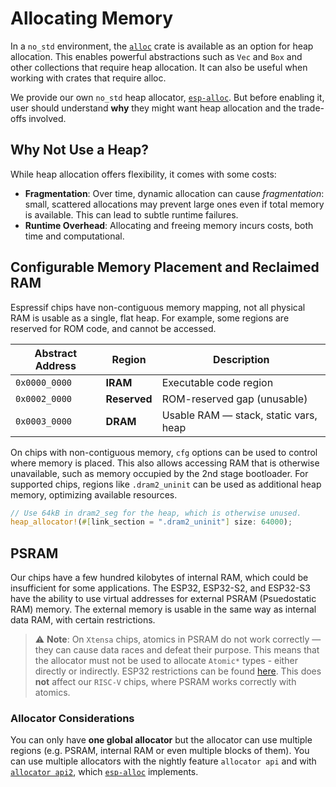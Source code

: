 # Allocating Memory

In a `no_std` environment, the [`alloc`][alloc] crate is available as an option for heap allocation. This enables powerful abstractions such as `Vec` and `Box` and other collections that require heap allocation. It can also be useful when working with crates that require alloc.

We provide our own `no_std` heap allocator, [`esp-alloc`][esp-alloc]. But before enabling it, user should understand **why** they might want heap allocation and the trade-offs involved.

## Why Not Use a Heap?

While heap allocation offers flexibility, it comes with some costs:

- **Fragmentation**: Over time, dynamic allocation can cause *fragmentation*: small, scattered allocations may prevent large ones even if total memory is available. This can lead to subtle runtime failures.
- **Runtime Overhead**: Allocating and freeing memory incurs costs, both time and computational.

## Configurable Memory Placement and Reclaimed RAM

Espressif chips have non-contiguous memory mapping, not all physical RAM is usable as a single, flat heap. For example, some regions are reserved for ROM code, and cannot be accessed.

| Abstract Address | Region          | Description                              |
| ---------------- | --------------- | ---------------------------------------- |
| `0x0000_0000`    | **IRAM**        | Executable code region                   |
| `0x0002_0000`    | **Reserved**    | ROM-reserved gap (unusable)              |
| `0x0003_0000`    | **DRAM**        | Usable RAM — stack, static vars, heap    |

On chips with non-contiguous memory, `cfg` options can be used to control where memory is placed. This also allows accessing RAM that is otherwise unavailable, such as memory occupied by the 2nd stage bootloader. For supported chips, regions like `.dram2_uninit` can be used as additional heap memory, optimizing available resources.

```rust
// Use 64kB in dram2_seg for the heap, which is otherwise unused.
heap_allocator!(#[link_section = ".dram2_uninit"] size: 64000);
```

## PSRAM

Our chips have a few hundred kilobytes of internal RAM, which could be insufficient for some applications. The ESP32, ESP32-S2, and ESP32-S3 have the ability to use virtual addresses for external PSRAM (Psuedostatic RAM) memory. The external memory is usable in the same way as internal data RAM, with certain restrictions.

> ⚠️ **Note**: On `Xtensa` chips, atomics in PSRAM do not work correctly — they can cause data races and defeat their purpose. This means that
the allocator must not be used to allocate `Atomic*` types - either directly
or indirectly. ESP32 restrictions can be found [here]. This does **not** affect our `RISC-V` chips, where PSRAM works correctly with atomics.

### Allocator Considerations

You can only have **one global allocator** but the allocator can use multiple regions (e.g. PSRAM, internal RAM or even multiple blocks of them). You can use multiple allocators with the nightly feature `allocator api` and with [`allocator api2`][allocator api2], which [`esp-alloc`][esp-alloc] implements.

[esp-alloc]: https://crates.io/crates/esp-alloc
[alloc]: https://doc.rust-lang.org/alloc/
[here]: https://docs.espressif.com/projects/esp-idf/en/v5.4.1/esp32/api-guides/external-ram.html#restrictions
[allocator api2]: https://crates.io/crates/allocator-api2

